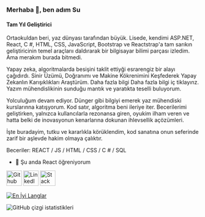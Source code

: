 ### Merhaba 👋, ben adım Su
#### Tam Yıl Geliştirici
Ortaokuldan beri, yaz dünyası tarafından büyük. Lisede, kendimi ASP.NET, React, C #, HTML, CSS, JavaScript, Bootstrap ve Reactstrap'a tam sarıkın geliştiricinin temel araçlarıı daldırarak bir bilgisayar bilimi parçası izledim. Ama merakım burada bitmedi.

Yapay zeka, algoritmalarda besişini taklit ettiyği esrarengiz bir alayı çağıdırdı. Sinir Üzümü, Doğranımı ve Makine Kökrenimini Keşfederek Yapay Zekanlın Karışıklıkları Araştürüm. Daha fazla bilgi Daha fazla bilgi iç tiklayınz. Yazım mühendislikinin sunduğu mantık ve yaratıkta teselli buluyorum.

Yolculuğum devam ediyor. Dünger gibi bilgiyi emerek yaz mühendiski kurslarınna katışyorum. Kod satır, algoritma beni ileriye iter. Becerilerimi geliştirken, yalnızca kullancılarla rezonansa giren, oyukim ilham veren ve hatta belki de inovasyonun kenarlarına dokunan ihlevsellik açözümleri.

İşte buradayim, tutku ve kararlıkla körüklendim, kod sanatına onun seferinde zarif bir aşlevde hakim olmaya çalıktır.

Beceriler: REACT / JS / HTML / CSS / C # / SQL

- 🌱 Şu anda React öğreniyorum 


[<img src='https://cdn.jsdelivr.net/npm/simple-icons@3.0.1/icons/github.svg' alt='Github' height='40'>](https://github.com/Suyumm)
[<img src='https://cdn.jsdelivr.net/npm/simple-icons@3.0.1/icons/linkedin.svg' alt='LinkedIn' height='40'>](https://www.linkedin.com/in/su-fiydan/)
[<img src='https://cdn.jsdelivr.net/npm/simple-icons@3.0.1/icons/stackoverflow.svg' alt='Stack Overflow' height='40'>](https://stackoverflow.com/users/25453001/su-fiydan)



[![En İyi Langlar](https://github-readme-stats.vercel.app/api/top-langs/?username=Suyumm)](https://github.com/anuraghazra/github-readme-stats)

![GitHub çizgi istatistikleri](https://streak-stats.demolab.com/?user=Suyumm)  

